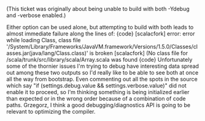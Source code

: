 (This ticket was originally about being unable to build with both -Ydebug and -verbose enabled.)

Either option can be used alone, but attempting to build with both leads to almost immediate failure along the lines of:
{code}
[scalacfork] error: error while loading Class, class file '/System/Library/Frameworks/JavaVM.framework/Versions/1.5.0/Classes/classes.jar(java/lang/Class.class)' is broken
[scalacfork] (No class file for /scala/trunk/src/library/scala/Array.scala was found
{code}
Unfortunately some of the thornier issues I'm trying to debug have interesting data spread out among these two outputs so I'd really like to be able to see both at once all the way from bootstrap.  Even commenting out all the spots in the source which say "if (settings.debug.value && settings.verbose.value)" did not enable it to proceed, so I'm thinking something is being initialized earlier than expected or in the wrong order because of a combination of code paths.
Grzegorz, I think a good debugging/diagnostics API is going to be relevant to optimizing the compiler.
